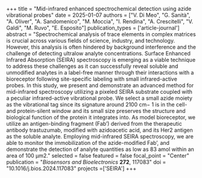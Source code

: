 +++
title = "Mid-infrared enhanced spectrochemical detection using azide vibrational probes"
date = 2025-01-07
authors = ["V. Di Meo", "G. Sanità", "A. Oliver", "A. Sandomenico", "M. Moccia", "I. Rendina", "A. Crescitelli", "V. Galdi", "M. Ruvo", "E. Esposito"]
publication_types = ['article-journal']
abstract = "Spectrochemical analysis of trace elements in complex matrices is crucial across various fields of science, industry, and technology. However, this analysis is often hindered by background interference and the challenge of detecting ultralow analyte concentrations. Surface Enhanced Infrared Absorption (SEIRA) spectroscopy is emerging as a viable technique to address these challenges as it can successfully reveal soluble and unmodified analytes in a label-free manner through their interactions with a bioreceptor following site-specific labeling with small infrared-active probes. In this study, we present and demonstrate an advanced method for mid-infrared spectroscopy utilizing a pixeled SEIRA substrate coupled with a peculiar infrared-active vibrational probe. We select a small azide moiety as the vibrational tag since its signature around 2100 cm− 1 is in the cell- and protein-silent window and its small size preserves the structure and biological function of the protein it integrates into. As model bioreceptor, we utilize an antigen-binding fragment (Fab’) derived from the therapeutic antibody trastuzumab, modified with azidoacetic acid, and its Her2 antigen as the soluble analyte. Employing mid-infrared SEIRA spectroscopy, we are able to monitor the immobilization of the azide-modified Fab’, and demonstrate the detection of analyte quantities as low as 83 amol within an area of 100 μm2."
selected = false
featured = false
focal_point = "Center"
publication = "*Biosensors and Bioelectronics* **272**, 117083"
doi = "10.1016/j.bios.2024.117083"
projects =['SEIRA']
+++

